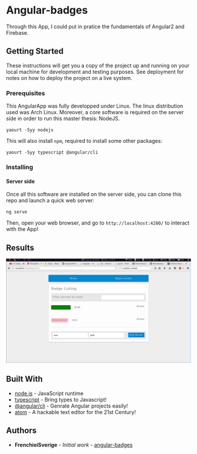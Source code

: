 # Angular-badges

Through this App, I could put in pratice the fundamentals of Angular2 and Firebase.

## Getting Started

These instructions will get you a copy of the project up and running on your local machine for development and testing purposes. See deployment for notes on how to deploy the project on a live system.

### Prerequisites

This AngularApp was fully developped under Linux. The linux distribution used was Arch Linux. Moreover, a core software is required on the server side in order to run this master thesis: NodeJS.

```
yaourt -Syy nodejs
```
This will also install `npm`, required to install some other packages:
```
yaourt -Syy typescript @angular/cli
```
### Installing

#### Server side

Once all this software are installed on the server side, you can clone this repo and launch a quick web server:
```
ng serve
```
Then, open your web browser, and go to `http://localhost:4200/` to interact with the App!

## Results

![alt tag](https://github.com/frenchieisverige/angular-badges/blob/master/res/screenshot.png)

## Built With

* [node.js](https://nodejs.org/en/) - JavaScript runtime
* [typescript](https://www.typescriptlang.org/) - Bring types to Javascript!
* [@angular/cli](https://cli.angular.io/) - Genrate Angular projects easily!
* [atom](https://atom.io/) - A hackable text editor for the 21st Century!

## Authors

* **FrenchieiSverige** - *Initial work* - [angular-badges](https://github.com/frenchieisverige/)




